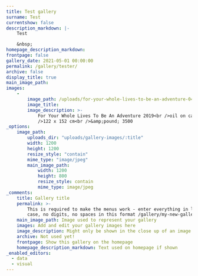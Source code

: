 ```yaml
---
title: Test gallery
surname: Test
currentshow: false
description_markdown: |-
    Test

    &nbsp;
homepage_description_markdown:
frontpage: false
gallery_date: 2021-05-01 00:00:00
permalink: /gallery/tester/
archive: false
display_title: true
main_image_path:
images:
    -
        image_path: /uploads/for-your-whole-lives-to-be-an-adventure-0426-med-1.jpg
        image_title:
        image_description: >-
            For Your Whole Lives To Be An Adventure 2019<br />oil on canvas<br
            />122 x 152 cm<br />&amp;pound; 3500
_options:
    image_path:
        uploads_dir: "uploads/gallery-images/:title"
        width: 1200
        height: 1200
        resize_style: "contain"
        mime_type: "image/jpeg"
        main_image_path:
            width: 1200
            height: 800
            resize_style: contain
            mime_type: image/jpeg
_comments:
    title: Gallery title
    permalink: >-
        This is required to make the menus work - enter everything in lower
        case, no digits, no spaces in this format /gallery/my-new-gallery/
    main_image_path: Image used to represent your gallery
    images: Add and edit your gallery images here
    image_description: Might only be shown in the close up of an image
    archive: Not used yet!
    frontpage: Show this gallery on the homepage
    homepage_description_markdown: Text used on homepage if shown
_enabled_editors:
  - data
  - visual
---
```

